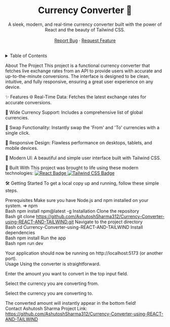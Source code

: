 <div align="center">
<h1 align="center">Currency Converter 💸</h1>
<p align="center">
A sleek, modern, and real-time currency converter built with the power of React and the beauty of Tailwind CSS.
<br />
<br />
<a href="https://github.com/AshutoshSharma312/Currency-Converter-using-REACT-AND-TAILWIND/issues">Report Bug</a>
·
<a href="https://github.com/AshutoshSharma312/Currency-Converter-using-REACT-AND-TAILWIND/issues">Request Feature</a>
</p>
</div>
<div align="center">
</div>

<br/>

<details>
<summary>Table of Contents</summary>
<ol>
<li><a href="#about-the-project">About The Project</a></li>
<li><a href="#-features">✨ Features</a></li>
<li><a href="#-built-with">🚀 Built With</a></li>
<li><a href="#-getting-started">🛠️ Getting Started</a></li>
<li><a href="#-usage">Usage</a></li>
<li><a href="#-contact">Contact</a></li>
</ol>
</details>

About The Project
This project is a functional currency converter that fetches live exchange rates from an API to provide users with accurate and up-to-the-minute conversions. The interface is designed to be clean, intuitive, and fully responsive, ensuring a great user experience on any device.

✨ Features
🌐 Real-Time Data: Fetches the latest exchange rates for accurate conversions.

💱 Wide Currency Support: Includes a comprehensive list of global currencies.

🔄 Swap Functionality: Instantly swap the 'From' and 'To' currencies with a single click.

📱 Responsive Design: Flawless performance on desktops, tablets, and mobile devices.

🎨 Modern UI: A beautiful and simple user interface built with Tailwind CSS.<br/>

🚀 Built With
This project was brought to life using these modern technologies:
<a href="https://react.dev" target="_blank">
  <img src="https://img.shields.io/badge/React-20232A?style=for-the-badge&logo=react&logoColor=61DAFB" alt="React Badge"/>
</a>
<a href="https://tailwindcss.com" target="_blank">
  <img src="https://img.shields.io/badge/Tailwind_CSS-38B2AC?style=for-the-badge&logo=tailwind-css&logoColor=white" alt="Tailwind CSS Badge"/>
</a>


🛠️ Getting Started
To get a local copy up and running, follow these simple steps.

Prerequisites
Make sure you have Node.js and npm installed on your system.
=> npm
<br>
Bash
npm install npm@latest -g
Installation
Clone the repository
<br>
Bash
git clone https://github.com/AshutoshSharma312/Currency-Converter-using-REACT-AND-TAILWIND.git
Navigate to the project directory
<br>
Bash
cd Currency-Converter-using-REACT-AND-TAILWIND
Install dependencies
<br>
Bash
npm install
Run the app
<br>
Bash
npm run dev
<br> 

Your application should now be running on http://localhost:5173 (or another port).
<br>
Usage
Using the converter is straightforward.

Enter the amount you want to convert in the top input field.

Select the currency you are converting from.

Select the currency you are converting to.

The converted amount will instantly appear in the bottom field!
<br>
Contact
Ashutosh Sharma 
Project Link: https://github.com/AshutoshSharma312/Currency-Converter-using-REACT-AND-TAILWIND
